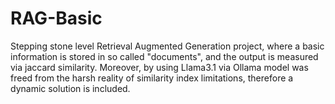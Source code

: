 # RAG-Basic
Stepping stone level Retrieval Augmented Generation project, where a basic information is stored in so called "documents", and the output is measured via jaccard similarity. Moreover, by using Llama3.1 via Ollama model was freed from the harsh reality of similarity index limitations, therefore a dynamic solution is included.
